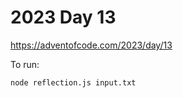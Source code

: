 # 2023 Day 13

https://adventofcode.com/2023/day/13

To run:

```sh
node reflection.js input.txt
```
